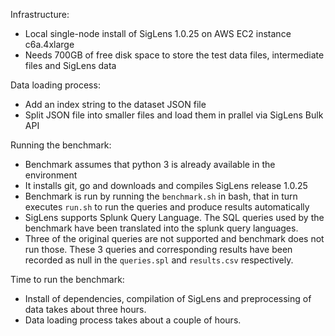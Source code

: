 Infrastructure:
- Local single-node install of SigLens 1.0.25 on AWS EC2 instance c6a.4xlarge
- Needs 700GB of free disk space to store the test data files, intermediate files and SigLens data

Data loading process: 
- Add an index string to the dataset JSON file 
- Split JSON file into smaller files and load them in prallel via SigLens Bulk API

Running the benchmark: 
- Benchmark assumes that python 3 is already available in the environment
- It installs git, go and downloads and compiles SigLens release 1.0.25 
- Benchmark is run by running the `benchmark.sh` in bash, that in turn executes `run.sh` to run the queries and produce results automatically
- SigLens supports Splunk Query Language. The SQL queries used by the benchmark have been translated into the splunk query languages. 
- Three of the original queries are not supported and benchmark does not run those. These 3 queries and corresponding results have been recorded as null in the `queries.spl` and `results.csv` respectively.

Time to run the benchmark:
- Install of dependencies, compilation of SigLens and preprocessing of data takes about three hours.
- Data loading process takes about a couple of hours. 